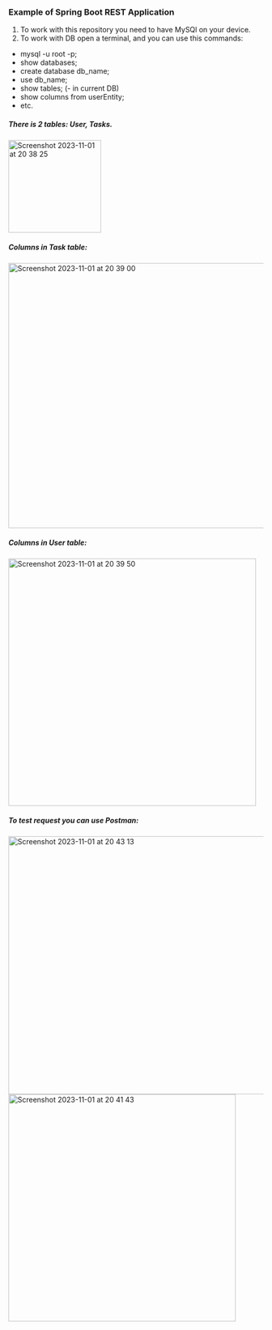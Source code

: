 ### Example of Spring Boot REST Application 

1. To work with this repository you need to have MySQl on your device. 
2. To work with DB open a terminal, and you can use this commands:
- mysql -u root -p; 
- show databases;
- create database db_name;
- use db_name;
- show tables; (- in current DB)
- show columns from userEntity; 
- etc.


##### There is 2 tables: User, Tasks.
<img width="183" alt="Screenshot 2023-11-01 at 20 38 25" src="https://github.com/Oskilochka/spring-rest-example/assets/57913900/2e76fa01-8593-4c24-b7d7-d4eecc1ea6ae">

##### Columns in Task table:
<img width="524" alt="Screenshot 2023-11-01 at 20 39 00" src="https://github.com/Oskilochka/spring-rest-example/assets/57913900/24ec70b6-9d71-4790-a8cf-5859c38971f3">

##### Columns in User table:
<img width="489" alt="Screenshot 2023-11-01 at 20 39 50" src="https://github.com/Oskilochka/spring-rest-example/assets/57913900/f5303ee3-36b9-4215-b719-71662e477a0f">

##### To test request you can use Postman:
<img width="510" alt="Screenshot 2023-11-01 at 20 43 13" src="https://github.com/Oskilochka/spring-rest-example/assets/57913900/caf64c8b-28bd-4294-9bc7-ec07c8f2dc2a">

<img width="449" alt="Screenshot 2023-11-01 at 20 41 43" src="https://github.com/Oskilochka/spring-rest-example/assets/57913900/335dd9fe-9114-4772-ba17-0f646e4c8500">
